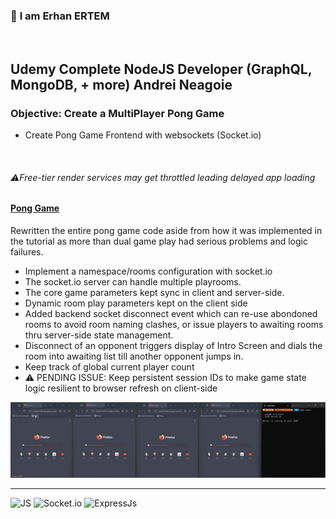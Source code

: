 ### 👋 **I am Erhan ERTEM**

&emsp;

## Udemy Complete NodeJS Developer (GraphQL, MongoDB, + more) Andrei Neagoie

### **Objective:** Create a MultiPlayer Pong Game

- Create Pong Game Frontend with websockets (Socket.io)

&emsp;

###### ⚠️Free-tier render services may get throttled leading delayed app loading 
#### [Pong Game](https://pong-game-erhan-ertem.onrender.com)

Rewritten the entire pong game code aside from how it was implemented in the tutorial as more than dual game play had serious problems and logic failures.  
- Implement a namespace/rooms configuration with socket.io
- The socket.io server can handle multiple playrooms. 
- The core game parameters kept sync in client and server-side.
- Dynamic room play parameters kept on the client side
- Added backend socket disconnect event which can re-use abondoned rooms to avoid room naming clashes, or issue players to awaiting rooms thru server-side state management.
- Disconnect of an opponent triggers display of Intro Screen and dials the room into awaiting list till another opponent jumps in.
- Keep track of global current player count
- ⚠️ PENDING ISSUE: Keep persistent session IDs to make game state logic resilient to browser refresh on client-side  


<img src="./screenshot.webp" width="1000px"/>

---

![JS](https://img.shields.io/badge/JavaScript-323330?style=square&logo=javascript&logoColor=F7DF1E)
![Socket.io](https://img.shields.io/badge/Socket.io-010101?style=square&logo=Socket.io&logoColor=white)
![ExpressJs](https://img.shields.io/badge/Express.js-000000?style=square&logo=express&logoColor=white)
